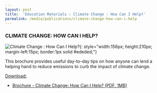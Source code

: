 ```yaml
---
layout: post
title:  'Education Materials : Climate Change : How Can I Help?'
permalink: /media/publications/climate-change-how-can-i-help
---
```



### CLIMATE CHANGE: HOW CAN I HELP?

![Climate Change : How Can I Help?](/images/climate-change-how-can-i-help.jpg "Climate Change : How Can I Help?"){: style="width:156px; height:210px; margin-left:15px; border:1px solid #ededed;"}

This brochure provides useful day-to-day tips on how anyone can lend a helping hand to reduce emissions to curb the impact of climate change.

<u>Download:</u>

* [<a href="/files/default-source/publications/climate-change-how-can-i-help.pdf" target="_blank">Brochure - Climate Change: How Can I Help? (PDF, 1MB)</a>](/files/default-source/publications/climate-change-how-can-i-help.pdf)